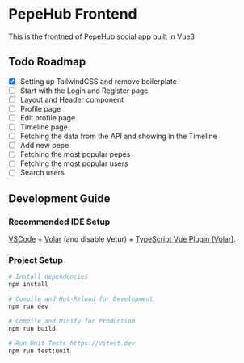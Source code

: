 # PepeHub Frontend

This is the frontned of PepeHub social app built in Vue3

## Todo Roadmap

-   [x] Setting up TailwindCSS and remove boilerplate
-   [ ] Start with the Login and Register page
-   [ ] Layout and Header component
-   [ ] Profile page
-   [ ] Edit profile page
-   [ ] Timeline page
-   [ ] Fetching the data from the API and showing in the Timeline
-   [ ] Add new pepe
-   [ ] Fetching the most popular pepes
-   [ ] Fetching the most popular users
-   [ ] Search users

## Development Guide

### Recommended IDE Setup

[VSCode](https://code.visualstudio.com/) + [Volar](https://marketplace.visualstudio.com/items?itemName=Vue.volar) (and disable Vetur) + [TypeScript Vue Plugin (Volar)](https://marketplace.visualstudio.com/items?itemName=Vue.vscode-typescript-vue-plugin).

### Project Setup

```sh
# Install dependencies
npm install

# Compile and Hot-Reload for Development
npm run dev

# Compile and Minify for Production
npm run build

# Run Unit Tests https://vitest.dev
npm run test:unit
```
